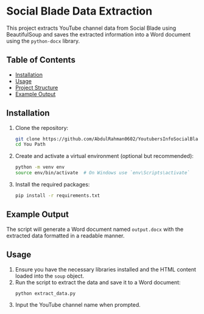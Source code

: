 # Social Blade Data Extraction

This project extracts YouTube channel data from Social Blade using BeautifulSoup and saves the extracted information into a Word document using the `python-docx` library.

## Table of Contents

- [Installation](#installation)
- [Usage](#usage)
- [Project Structure](#project-structure)
- [Example Output](#example-output)


## Installation

1. Clone the repository:
    ```sh
    git clone https://github.com/AbdulRahman0602/YoutubersInfoSocialBlade.git
    cd You Path
    ```

2. Create and activate a virtual environment (optional but recommended):
    ```sh
    python -m venv env
    source env/bin/activate  # On Windows use `env\Scripts\activate`
    ```

3. Install the required packages:
    ```sh
    pip install -r requirements.txt
    ```


## Example Output

The script will generate a Word document named `output.docx` with the extracted data formatted in a readable manner.



## Usage

1. Ensure you have the necessary libraries installed and the HTML content loaded into the `soup` object.
2. Run the script to extract the data and save it to a Word document:
    ```sh
    python extract_data.py
    ```
3. Input the YouTube channel name when prompted.



